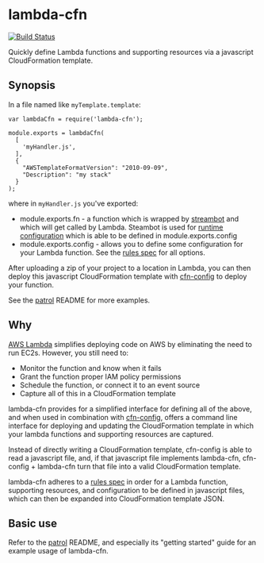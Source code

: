 # lambda-cfn

[![Build Status](https://travis-ci.org/mapbox/lambda-cfn.svg?branch=master)](https://travis-ci.org/mapbox/lambda-cfn)

Quickly define Lambda functions and supporting resources via a javascript CloudFormation template.

## Synopsis

In a file named like `myTemplate.template`:

```
var lambdaCfn = require('lambda-cfn');

module.exports = lambdaCfn(
  [
    'myHandler.js',
  ],
  {
    "AWSTemplateFormatVersion": "2010-09-09",
    "Description": "my stack"
  }
);
```

where in `myHandler.js` you've exported:

- module.exports.fn - a function which is wrapped by [streambot](git@github.com:mapbox/streambot.git) and which will get called by Lambda.  Steambot is used for [runtime configuration](https://github.com/mapbox/streambot#runtime-configuration) which is able to be defined in module.exports.config
- module.exports.config - allows you to define some configuration for your Lambda function.  See the [rules spec](https://github.com/mapbox/lambda-cfn/blob/readme/RULE-SPEC.md) for all options.

After uploading a zip of your project to a location in Lambda, you can then deploy this javascript CloudFormation template with [cfn-config](https://github.com/mapbox/cfn-config#usage-1) to deploy your function.

See the [patrol](https://github.com/mapbox/patrol) README for more examples.

## Why

[AWS Lambda](http://aws.amazon.com/lambda/) simplifies deploying code on AWS by eliminating the need to run EC2s.  However, you still need to:

- Monitor the function and know when it fails
- Grant the function proper IAM policy permissions
- Schedule the function, or connect it to an event source
- Capture all of this in a CloudFormation template

lambda-cfn provides for a simplified interface for defining all of the above, and when used in combination with [cfn-config](https://github.com/mapbox/cfn-config), offers a command line interface for deploying and updating the CloudFormation template in which your lambda functions and supporting resources are captured.

Instead of directly writing a CloudFormation template, cfn-config is able to read a javascript file, and, if that javascript file implements lambda-cfn, cfn-config + lambda-cfn turn that file into a valid CloudFormation template.

lambda-cfn adheres to a [rules spec](https://github.com/mapbox/lambda-cfn/blob/master/RULE-SPEC.md) in order for a Lambda function, supporting resources, and configuration to be defined in javascript files, which can then be expanded into CloudFormation template JSON.

## Basic use

Refer to the [patrol](https://github.com/mapbox/patrol) README, and especially its "getting started" guide for an example usage of lambda-cfn.
